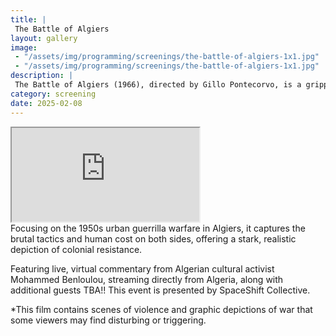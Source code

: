 ```yaml
---
title: |
 The Battle of Algiers
layout: gallery
image:
 - "/assets/img/programming/screenings/the-battle-of-algiers-1x1.jpg"
 - "/assets/img/programming/screenings/the-battle-of-algiers-1x1.jpg"
description: |
 The Battle of Algiers (1966), directed by Gillo Pontecorvo, is a gripping, documentary-style portrayal of Algeria's fight for independence from French colonial rule.
category: screening
date: 2025-02-08
---
```

<div class="container ratio ratio-16x9 mb-5" data-aos="fade-up">
    <iframe src="https://www.youtube-nocookie.com/embed/Wd5Pz8KJeU4"
    allowfullscreen>
    </iframe>
</div>
Focusing on the 1950s urban guerrilla warfare in Algiers, it captures the brutal tactics and human cost on both sides, offering a stark, realistic depiction of colonial resistance.

Featuring live, virtual commentary from Algerian cultural activist Mohammed Benloulou, streaming directly from Algeria, along with additional guests TBA!! This event is presented by SpaceShift Collective.

*This film contains scenes of violence and graphic depictions of war that some viewers may find disturbing or triggering.